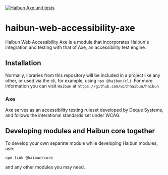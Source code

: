 [![Haibun Axe unit tests](https://github.com/withhaibun/haibun-web-accessibility-axe/actions/workflows/test.yml/badge.svg)](https://github.com/withhaibun/haibun-web-accessibility-axe/actions/workflows/test.yml)

# haibun-web-accessibility-axe

Haibun Web Accessibility Axe is a module that incorporates Haibun's integration and testing with that of Axe, an accessibility test engine. 

## Installation

Normally, libraries from this repository will be included in a project like any other, or used via the cli, for example, using `npx @haibun/cli`. For more information you can visit `Haibun` at `https://github.com/withhaibun/haibun`

### Axe 

Axe serves as an accessibility testing ruleset developed by Deque Systems, and follows the interational standards set under WCAG. 

## Developing modules and Haibun core together

To develop your own separate module while developing Haibun modules, use:

`npm link @haibun/core`

and any other modules you may need.
 